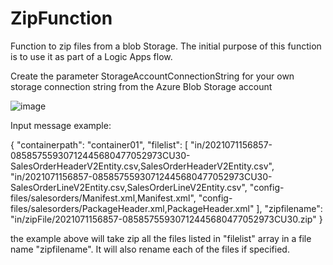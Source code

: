 # ZipFunction
Function to zip files from a blob Storage. The initial purpose of this function is to use it as part of a Logic Apps flow. 

Create the parameter StorageAccountConnectionString for your own storage connection string from the Azure Blob Storage account

![image](https://user-images.githubusercontent.com/7789650/125275895-ddcac480-e30f-11eb-904d-b7d924b4139e.png)


Input message example: 

{
  "containerpath": "container01", 
  "filelist": [
    "in/2021071156857-08585755930712445680477052973CU30-SalesOrderHeaderV2Entity.csv,SalesOrderHeaderV2Entity.csv",
    "in/2021071156857-08585755930712445680477052973CU30-SalesOrderLineV2Entity.csv,SalesOrderLineV2Entity.csv",
    "config-files/salesorders/Manifest.xml,Manifest.xml",
    "config-files/salesorders/PackageHeader.xml,PackageHeader.xml"
  ],
  "zipfilename": "in/zipFile/2021071156857-08585755930712445680477052973CU30.zip"
}

the example above will take zip all the files listed in "filelist" array in a file name "zipfilename". It will also rename each of the files if specified. 

